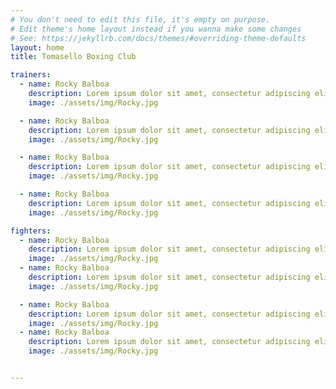 ```yaml
---
# You don't need to edit this file, it's empty on purpose.
# Edit theme's home layout instead if you wanna make some changes
# See: https://jekyllrb.com/docs/themes/#overriding-theme-defaults
layout: home
title: Tomasello Boxing Club

trainers:
  - name: Rocky Balboa
    description: Lorem ipsum dolor sit amet, consectetur adipiscing elit. Nulla viverra dui nec euismod venenatis. Quisque ut convallis magna. Donec leo diam, bibendum in auctor in, venenatis non dui. Mauris vitae ex in mi faucibus sodales vel in enim. Suspendisse efficitur massa dolor, in consectetur quam pretium nec. Etiam vulputate volutpat fermentum. Donec orci mi, blandit ut ipsum accumsan, accumsan consequat libero. Pellentesque vel eleifend ipsum.
    image: ./assets/img/Rocky.jpg

  - name: Rocky Balboa
    description: Lorem ipsum dolor sit amet, consectetur adipiscing elit. Nulla viverra dui nec euismod venenatis. Quisque ut convallis magna. Donec leo diam, bibendum in auctor in, venenatis non dui. Mauris vitae ex in mi faucibus sodales vel in enim. Suspendisse efficitur massa dolor, in consectetur quam pretium nec. Etiam vulputate volutpat fermentum. Donec orci mi, blandit ut ipsum accumsan, accumsan consequat libero. Pellentesque vel eleifend ipsum.
    image: ./assets/img/Rocky.jpg

  - name: Rocky Balboa
    description: Lorem ipsum dolor sit amet, consectetur adipiscing elit. Nulla viverra dui nec euismod venenatis. Quisque ut convallis magna. Donec leo diam, bibendum in auctor in, venenatis non dui. Mauris vitae ex in mi faucibus sodales vel in enim. Suspendisse efficitur massa dolor, in consectetur quam pretium nec. Etiam vulputate volutpat fermentum. Donec orci mi, blandit ut ipsum accumsan, accumsan consequat libero. Pellentesque vel eleifend ipsum.
    image: ./assets/img/Rocky.jpg

  - name: Rocky Balboa
    description: Lorem ipsum dolor sit amet, consectetur adipiscing elit. Nulla viverra dui nec euismod venenatis. Quisque ut convallis magna. Donec leo diam, bibendum in auctor in, venenatis non dui. Mauris vitae ex in mi faucibus sodales vel in enim. Suspendisse efficitur massa dolor, in consectetur quam pretium nec. Etiam vulputate volutpat fermentum. Donec orci mi, blandit ut ipsum accumsan, accumsan consequat libero. Pellentesque vel eleifend ipsum.
    image: ./assets/img/Rocky.jpg

fighters:
  - name: Rocky Balboa
    description: Lorem ipsum dolor sit amet, consectetur adipiscing elit. Nulla viverra dui nec euismod venenatis. Quisque ut convallis magna. Donec leo diam, bibendum in auctor in, venenatis non dui. Mauris vitae ex in mi faucibus sodales vel in enim. Suspendisse efficitur massa dolor, in consectetur quam pretium nec. Etiam vulputate volutpat fermentum. Donec orci mi, blandit ut ipsum accumsan, accumsan consequat libero. Pellentesque vel eleifend ipsum.
    image: ./assets/img/Rocky.jpg
  - name: Rocky Balboa
    description: Lorem ipsum dolor sit amet, consectetur adipiscing elit. Nulla viverra dui nec euismod venenatis. Quisque ut convallis magna. Donec leo diam, bibendum in auctor in, venenatis non dui. Mauris vitae ex in mi faucibus sodales vel in enim. Suspendisse efficitur massa dolor, in consectetur quam pretium nec. Etiam vulputate volutpat fermentum. Donec orci mi, blandit ut ipsum accumsan, accumsan consequat libero. Pellentesque vel eleifend ipsum.
    image: ./assets/img/Rocky.jpg

  - name: Rocky Balboa
    description: Lorem ipsum dolor sit amet, consectetur adipiscing elit. Nulla viverra dui nec euismod venenatis. Quisque ut convallis magna. Donec leo diam, bibendum in auctor in, venenatis non dui. Mauris vitae ex in mi faucibus sodales vel in enim. Suspendisse efficitur massa dolor, in consectetur quam pretium nec. Etiam vulputate volutpat fermentum. Donec orci mi, blandit ut ipsum accumsan, accumsan consequat libero. Pellentesque vel eleifend ipsum.
    image: ./assets/img/Rocky.jpg
  - name: Rocky Balboa
    description: Lorem ipsum dolor sit amet, consectetur adipiscing elit. Nulla viverra dui nec euismod venenatis. Quisque ut convallis magna. Donec leo diam, bibendum in auctor in, venenatis non dui. Mauris vitae ex in mi faucibus sodales vel in enim. Suspendisse efficitur massa dolor, in consectetur quam pretium nec. Etiam vulputate volutpat fermentum. Donec orci mi, blandit ut ipsum accumsan, accumsan consequat libero. Pellentesque vel eleifend ipsum.
    image: ./assets/img/Rocky.jpg


---
```


